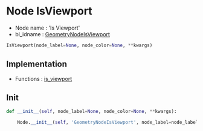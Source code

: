 # Node IsViewport

- Node name : 'Is Viewport'
- bl_idname : [GeometryNodeIsViewport](https://docs.blender.org/api/current/bpy.types.GeometryNodeIsViewport.html)


``` python
IsViewport(node_label=None, node_color=None, **kwargs)
```
## Implementation

- Functions : [is_viewport](/docs/GeoNodes/GeoNodesTree.md#is_viewport)

## Init

``` python
def __init__(self, node_label=None, node_color=None, **kwargs):

    Node.__init__(self, 'GeometryNodeIsViewport', node_label=node_label, node_color=node_color, **kwargs)
```
